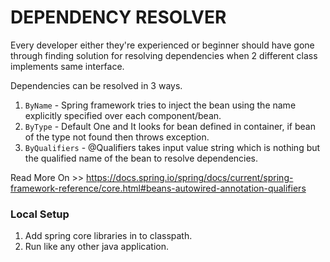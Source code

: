 # DEPENDENCY RESOLVER
Every developer either they're experienced or beginner should have gone through finding solution for resolving dependencies when 2 different class implements same interface.

Dependencies can be resolved in 3 ways. <br>
1. ````ByName```` - Spring framework tries to inject the bean using the name explicitly specified over each component/bean.<br>
2. ````ByType```` - Default One and It looks for bean defined in container, if bean of the type not found then throws exception.<br>
3. ````ByQualifiers```` - @Qualifiers takes input value string which is nothing but the qualified name of the bean to resolve dependencies.<br>

Read More On >> https://docs.spring.io/spring/docs/current/spring-framework-reference/core.html#beans-autowired-annotation-qualifiers

### Local Setup
1. Add spring core libraries in to classpath.
2. Run like any other java application.
